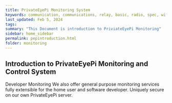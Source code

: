 ```yaml
---
title: PrivateEyePi Monitoring System
keywords: communication, communications, relay, basic, radio, spec, wifi, sensor
last_updated: Feb 5, 2024
tags:
summary: "This Document is introduction to PriviateEyePi Monitoring"
sidebar: home_sidebar
permalink: pepintroduction.html
folder: monitoring
---
```


## Introduction to PrivateEyePi Monitoring and Control System
Developer Monitoring
We also offer general purpose monitoring services fully extensible for the home user and software developer. Uniquely secure on our own PrivateEyePi server.